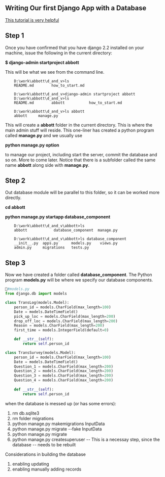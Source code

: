 ## Writing Our first Django App with a Database ##[This tutorial is very helpful](https://docs.djangoproject.com/en/2.2/intro/tutorial01/)## Step 1 ##Once you have confirmed that you have django 2.2 installed on your machine, issue the followingin the current directory: **$ django-admin startproject abbott**This will be what we see from the command line. 		D:\work\abbott\d_and_v>ls		README.md        how_to_start.md		D:\work\abbott\d_and_v>django-admin startproject abbott		D:\work\abbott\d_and_v>ls		README.md        abbott           how_to_start.md		D:\work\abbott\d_and_v>ls abbott		abbott     manage.pyThis will create a **abbott** folder in the current directory. This is where the main admin stuffwill reside. This one-liner has created a python program called **manage.py** and we usually use**python manage.py option**to manage our project, including start the server, commit the database and so on. More to come later.  Notice that there is a subfolder called the same name **abbott** along side with **manage.py**. ## Step 2 ##Out database module will be parallel to this folder, so it can be worked more directly. **cd abbott****python manage.py startapp database_component**		D:\work\abbott\d_and_v\abbott>ls		abbott            database_component  manage.py		D:\work\abbott\d_and_v\abbott>ls database_component		__init__.py  apps.py      models.py    views.py		admin.py     migrations   tests.py## Step 3 ##Now we have created a folder called **database_component**. The Python program **models.py** will be where we specify our database components. ```python#models.pyfrom django.db import modelsclass TransLog(models.Model):	person_id = models.CharField(max_length=100)	Date = models.DateTimeField()	pick_up_loc = models.CharField(max_length=200)	drop_off_loc = models.CharField(max_length=200)	Reason = models.CharField(max_length=200)	first_time = models.IntegerField(default=0)	def __str__(self):		return self.person_idclass TransSurvey(models.Model):	person_id = models.CharField(max_length=100)	Date = models.DateTimeField()	Question_1 = models.CharField(max_length=200)	Question_2 = models.CharField(max_length=200)	Question_3 = models.CharField(max_length=200)	Question_4 = models.CharField(max_length=200)		def __str__(self):		return self.person_id```when the database is messed up (or has some errors):1. rm db.sqlite32. rm folder migrations3. python manage.py makemigrations InputData4. python manage.py migrate --fake InputData5. python manage.py migrate 6. python manage.py createsuperuser  -- This is a necessay step, since the database                                      -- needs to be rebuiltConsiderations in building the database1. enabling updating 2. enabling manually adding records